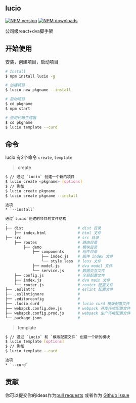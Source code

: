 ## lucio
[![NPM version](https://img.shields.io/npm/v/lucio.svg?style=flat)](https://npmjs.org/package/lucio)
[![NPM downloads](http://img.shields.io/npm/dm/lucio.svg?style=flat)](https://npmjs.org/package/lucio)

公司级react+dva脚手架

## 开始使用
安装，创建项目，启动项目
```bash
# Install
$ npm install lucio -g

# 创建项目
$ lucio new pkgname --install

# 启动项目
$ cd pkgname
$ npm start

# 使用代码生成器
$ cd pkgname
$ lucio template --curd
```

## 命令

lucio 有2个命令 `create`, `template`

> create
```bash
$ // 通过 `Lucio` 创建一个新的项目
$ lucio create <pkgname> [options]
$ // 例如
$ lucio create pkgname
$ lucio create pkgname --install

选项
* `--install`

通过`lucio`创建的项目的文件结构
.
├── dist                        # dist 目录
    ├── index.html              # html 文件            
├── src                         # src 目录
    ├── routes                  # 路由目录
        ├── demo                # 模块目录
            ├── components      # 组件目录
                ├── index.js    # 组件 index 文件
                └── style.less  # less 文件
            ├── model.js        # dva model 文件     
            └── service.js      # 数据交互文件
    ├── config.js               # 全局配置文件
    ├── index.js                # dva main 文件
    └── router.js               # router 配置文件
├── .eslintrc                   # eslint 配置文件
├── .eslintignore               # 
├── .editorconfig               #
├── .lucio.curd                 # lucio curd 模版配置文件
├── webapck.config.dev.js       # webpack 开发环境配置文件
├── webapck.config.prod.js      # webpack 生产环境配置文件
└── package.json                # 
```

> template
```bash
$ // 通过 `Lucio` 和 `模版配置文件` 创建一个新的模块
$ lucio template [options]
$ // 例如
$ lucio template --curd

选项
* `--curd`
```

## 贡献

你可以提交你的ideas作为[pull requests](https://github.com/jindada/lucio) 或者作为 [Github issue](https://github.com/jindada/lucio/issues)